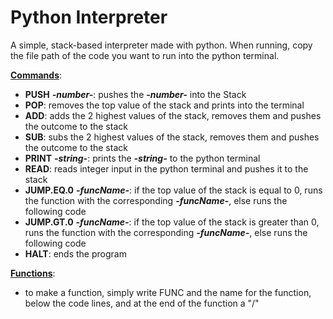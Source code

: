 # Python Interpreter

A simple, stack-based interpreter made with python. When running, copy the file path of the code you want to run into the python terminal.

<ins>**Commands**</ins>:
- **PUSH** ***-number-***: pushes the ***-number-*** into the Stack
- **POP**: removes the top value of the stack and prints into the terminal
- **ADD**: adds the 2 highest values of the stack, removes them and pushes the outcome to the stack
- **SUB**: subs the 2 highest values of the stack, removes them and pushes the outcome to the stack
- **PRINT** ***-string-***: prints the ***-string-*** to the python terminal
- **READ**: reads integer input in the python terminal and pushes it to the stack
- **JUMP.EQ.0** ***-funcName-***: if the top value of the stack is equal to 0, runs the function with the corresponding ***-funcName-***, else runs the following code
- **JUMP.GT.0** ***-funcName-***: if the top value of the stack is greater than 0, runs the function with the corresponding ***-funcName-***, else runs the following code
- **HALT**: ends the program

<ins>**Functions**</ins>:
- to make a function, simply write FUNC and the name for the function, below the code lines, and at the end of the function a "/"

